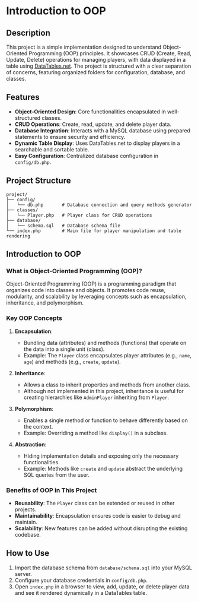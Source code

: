 # Introduction to OOP


## Description
This project is a simple implementation designed to understand Object-Oriented Programming (OOP) principles. It showcases CRUD (Create, Read, Update, Delete) operations for managing players, with data displayed in a table using [DataTables.net](https://datatables.net). The project is structured with a clear separation of concerns, featuring organized folders for configuration, database, and classes.

## Features
- **Object-Oriented Design**: Core functionalities encapsulated in well-structured classes.
- **CRUD Operations**: Create, read, update, and delete player data.
- **Database Integration**: Interacts with a MySQL database using prepared statements to ensure security and efficiency.
- **Dynamic Table Display**: Uses DataTables.net to display players in a searchable and sortable table.
- **Easy Configuration**: Centralized database configuration in `config/db.php`.

## Project Structure
```
project/
├── config/
│   └── db.php       # Database connection and query methods generator
├── classes/
│   └── Player.php   # Player class for CRUD operations
├── database/
│   └── schema.sql   # Database schema file
└── index.php        # Main file for player manipulation and table rendering
```

## Introduction to OOP

### What is Object-Oriented Programming (OOP)?
Object-Oriented Programming (OOP) is a programming paradigm that organizes code into classes and objects. It promotes code reuse, modularity, and scalability by leveraging concepts such as encapsulation, inheritance, and polymorphism.

### Key OOP Concepts
1. **Encapsulation**:
   - Bundling data (attributes) and methods (functions) that operate on the data into a single unit (class).
   - Example: The `Player` class encapsulates player attributes (e.g., `name`, `age`) and methods (e.g., `create`, `update`).

2. **Inheritance**:
   - Allows a class to inherit properties and methods from another class.
   - Although not implemented in this project, inheritance is useful for creating hierarchies like `AdminPlayer` inheriting from `Player`.

3. **Polymorphism**:
   - Enables a single method or function to behave differently based on the context.
   - Example: Overriding a method like `display()` in a subclass.

4. **Abstraction**:
   - Hiding implementation details and exposing only the necessary functionalities.
   - Example: Methods like `create` and `update` abstract the underlying SQL queries from the user.

### Benefits of OOP in This Project
- **Reusability**: The `Player` class can be extended or reused in other projects.
- **Maintainability**: Encapsulation ensures code is easier to debug and maintain.
- **Scalability**: New features can be added without disrupting the existing codebase.

## How to Use
1. Import the database schema from `database/schema.sql` into your MySQL server.
2. Configure your database credentials in `config/db.php`.
3. Open `index.php` in a browser to view, add, update, or delete player data and see it rendered dynamically in a DataTables table.


